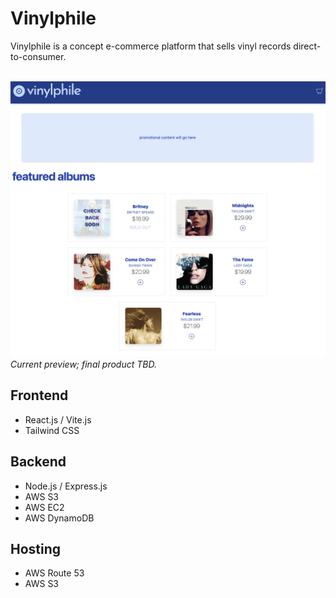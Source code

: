 # Vinylphile 

Vinylphile is a concept e-commerce platform that sells vinyl records direct-to-consumer. 

<br>

<img src="screenshots/preview.png" />
<i>Current preview; final product TBD.</i>

<br>

## Frontend

- React.js / Vite.js
- Tailwind CSS

## Backend

- Node.js / Express.js
- AWS S3
- AWS EC2
- AWS DynamoDB

## Hosting

- AWS Route 53
- AWS S3
